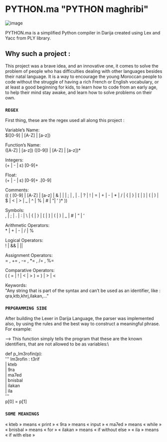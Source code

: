 # PYTHON.ma "PYTHON maghribi"
![image](https://user-images.githubusercontent.com/77125092/135387880-f4e27a7c-1cd4-4f62-9d25-a46d28f5dab5.png)
   
PYTHON.ma is a simplified Python compiler in Darija created using Lex and Yacc from PLY library. 

## Why such a project :
This project was a brave idea, and an innovative one, it comes to solve the problem of people who has difficulties dealing with other languages besides their natal language. It is a way to encourage the young Moroccan people to code without the struggle of having a rich French or English vocabulary, or at least a good beginning for kids, to learn how to code from an early age, to help their mind stay awake, and learn how to solve problems on their own.


### `REGEX`
First thing, these are the regex used all along this project :

Variable’s Name:\
	$([0-9] | [A-Z] | [a-z]) 
  
Function’s Name:\
	([A-Z] | [a-z]) ([0-9]) | [A-Z] | [a-z])*
  
Integers:\
	(+ | - | ε) [0-9]+
  
Float:\
	 (+ | - | ε) [0-9]+ .[0-9] 
   
Comments:\
	 (( ( [0-9] | [A-Z] | [a-z] | & | | | ; | , | . | ? | ! | 	= | + | - | * | / | { | } | [ | ] | ( | ) | $ | < | > | _ | 	^ | % | # | ”| ’ )* ))
   
Symbols:\
	, | ; | . | : | \ | { | } | [ | ] | ( | ) | _ | # | ” | ’
  
Arithmetic Operators:\
	  * | + | - | / | %

Logical Operators:\
	 ! | && | || 

Assignment Operators:\
	 = , += , -= , *= , /= , %=

Comparative Operators:\
	 ( ( = | ! | < | > ) = ) | > | <

Keywords:\
	"Any string that is part of the syntax and can’t be used as an identifier, like : qra,ktb,khrj,ilakan,…" 
  

### `PRPGRAMMING SIDE`
After building the Lexer in Darija Language, the parser was implemented also, by using the rules and the best way to construct a meaningful phrase.\
For example:

--> This function simply tells the program that these are the known identifiers, that are not allowed to be as variables:\

def p_lm3rofin(p):\
'''  lm3rofin : t3rif\
              | kteb\
              | 9ra\
              | ma7ed\
              | bnisbal\
              | ilakan\
              | ila \
'''\
p[0] = p[1]


### `SOME MEANINGS`
  « kteb » means « print »
	« 9ra » means « input »
	« ma7ed » means « while »
	« bnisbal » means « for »
	« ilakan » means « if without else »
	« ila » means « if with else »




